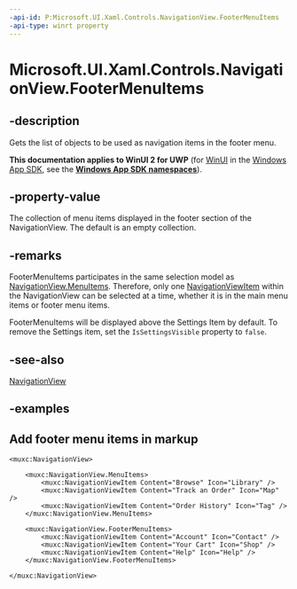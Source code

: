```yaml
---
-api-id: P:Microsoft.UI.Xaml.Controls.NavigationView.FooterMenuItems
-api-type: winrt property
---
```


# Microsoft.UI.Xaml.Controls.NavigationView.FooterMenuItems

<!--
public System.Collections.Generic.IList<object> FooterMenuItems { get; }
-->


## -description
Gets the list of objects to be used as navigation items in the footer menu.

**This documentation applies to WinUI 2 for UWP** (for [WinUI](/windows/apps/winui/winui3/) in the [Windows App SDK](/windows/apps/windows-app-sdk/), see the **[Windows App SDK namespaces](/windows/windows-app-sdk/api/winrt/)**).

## -property-value
The collection of menu items displayed in the footer section of the NavigationView. The default is an empty collection.

## -remarks
FooterMenuItems participates in the same selection model as [NavigationView.MenuItems](navigationview_menuitems.md). Therefore, only one [NavigationViewItem](navigationviewitem.md) within the NavigationView can be selected at a time, whether it is in the main menu items or footer menu items. 

FooterMenuItems will be displayed above the Settings Item by default. To remove the Settings item, set the `IsSettingsVisible` property to `false`.

## -see-also
[NavigationView](navigationview.md)

## -examples

## Add footer menu items in markup

```xaml
<muxc:NavigationView>

    <muxc:NavigationView.MenuItems>
        <muxc:NavigationViewItem Content="Browse" Icon="Library" />
        <muxc:NavigationViewItem Content="Track an Order" Icon="Map" />
        <muxc:NavigationViewItem Content="Order History" Icon="Tag" />
    </muxc:NavigationView.MenuItems>

    <muxc:NavigationView.FooterMenuItems>
        <muxc:NavigationViewItem Content="Account" Icon="Contact" />
        <muxc:NavigationViewItem Content="Your Cart" Icon="Shop" />
        <muxc:NavigationViewItem Content="Help" Icon="Help" />
    </muxc:NavigationView.FooterMenuItems>
    
</muxc:NavigationView>
```
